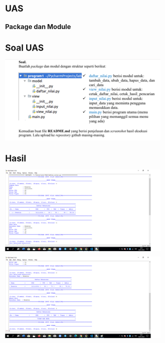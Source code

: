 # UAS
## Package dan Module

# Soal UAS
![Gambar 1](SS/SS0.png)

# Hasil 
![Gambar 2](SS/SS1.png)

![Gambar 3](SS/SS2.png)